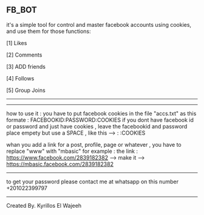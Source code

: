 ## FB_BOT ##
it's a simple tool for control and master facebook accounts using cookies, and use them
for those functions:

[1] Likes 

[2] Comments

[3] ADD friends

[4] Follows

[5] Group Joins

--------------------------------------------------------------------------------
--------------------------------------------------------------------------------
how to use it :
you have to put facebook cookies in the file "accs.txt" as this formate :
FACEBOOKID:PASSWORD:COOKIES
if you dont have facebook id or password and just have cookies , leave the facebookid and password place
empety but use a SPACE , like this -->       :   :COOKIES

whan you add a link for a post, profile, page or whatever , you have to replace "www" with "mbasic"
for example :
the link : https://www.facebook.com/2839182382 --> make it --> https://mbasic.facebook.com/2839182382

________________________________________________________________________________________________________
to get your password please contact me at whatsapp on this number +201022399797
________________________________________________________________________________________________________
Created By. Kyrillos El Wajeeh   
